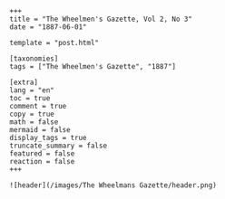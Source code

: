 
    +++
    title = "The Wheelmen's Gazette, Vol 2, No 3"
    date = "1887-06-01"

    template = "post.html"

    [taxonomies]
    tags = ["The Wheelmen's Gazette", "1887"]

    [extra]
    lang = "en"
    toc = true
    comment = true
    copy = true
    math = false
    mermaid = false
    display_tags = true
    truncate_summary = false
    featured = false
    reaction = false
    +++

    ![header](/images/The Wheelmans Gazette/header.png)

    